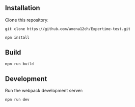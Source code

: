 ## Installation

Clone this repository:

```
git clone https://github.com/amena12ch/Expertime-test.git

npm install
```

## Build
```
npm run build
```
## Development

Run the webpack development server:
```
npm run dev
```
